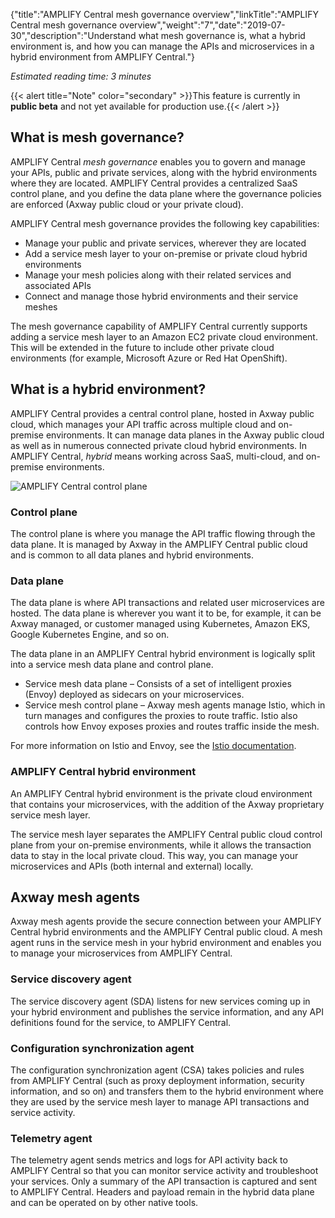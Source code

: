 {"title":"AMPLIFY Central mesh governance overview","linkTitle":"AMPLIFY Central mesh governance overview","weight":"7","date":"2019-07-30","description":"Understand what mesh governance is, what a hybrid environment is, and how you can manage the APIs and microservices in a hybrid environment from AMPLIFY Central."}

*Estimated reading time: 3 minutes*

{{< alert title="Note" color="secondary" >}}This feature is currently in **public beta** and not yet available for production use.{{< /alert >}}

## What is mesh governance?

AMPLIFY Central *mesh governance* enables you to govern and manage your APIs, public and private services, along with the hybrid environments where they are located. AMPLIFY Central provides a centralized SaaS control plane, and you define the data plane where the governance policies are enforced (Axway public cloud or your private cloud).

AMPLIFY Central mesh governance provides the following key capabilities:

- Manage your public and private services, wherever they are located
- Add a service mesh layer to your on-premise or private cloud hybrid environments
- Manage your mesh policies along with their related services and associated APIs
- Connect and manage those hybrid environments and their service meshes

The mesh governance capability of AMPLIFY Central currently supports adding a service mesh layer to an Amazon EC2 private cloud environment. This will be extended in the future to include other private cloud environments (for example, Microsoft Azure or Red Hat OpenShift).

## What is a hybrid environment?

AMPLIFY Central provides a central control plane, hosted in Axway public cloud, which manages your API traffic across multiple cloud and on-premise environments. It can manage data planes in the Axway public cloud as well as in numerous connected private cloud hybrid environments. In AMPLIFY Central, *hybrid* means working across SaaS, multi-cloud, and on-premise environments.

![AMPLIFY Central control plane](/Images/central/hybrid_control_data_plane.png)

### Control plane

The control plane is where you manage the API traffic flowing through the data plane. It is managed by Axway in the AMPLIFY Central public cloud and is common to all data planes and hybrid environments.

### Data plane

The data plane is where API transactions and related user microservices are hosted. The data plane is wherever you want it to be, for example, it can be Axway managed, or customer managed using Kubernetes, Amazon EKS, Google Kubernetes Engine, and so on.

The data plane in an AMPLIFY Central hybrid environment is logically split into a service mesh data plane and control plane.

- Service mesh data plane – Consists of a set of intelligent proxies (Envoy) deployed as sidecars on your microservices.
- Service mesh control plane – Axway mesh agents manage Istio, which in turn manages and configures the proxies to route traffic. Istio also controls how Envoy exposes proxies and routes traffic inside the mesh.

For more information on Istio and Envoy, see the [Istio documentation](https://istio.io/docs/).

### AMPLIFY Central hybrid environment

An AMPLIFY Central hybrid environment is the private cloud environment that contains your microservices, with the addition of the Axway proprietary service mesh layer.

The service mesh layer separates the AMPLIFY Central public cloud control plane from your on-premise environments, while it allows the transaction data to stay in the local private cloud. This way, you can manage your microservices and APIs (both internal and external) locally.

## Axway mesh agents

Axway mesh agents provide the secure connection between your AMPLIFY Central hybrid environments and the AMPLIFY Central public cloud. A mesh agent runs in the service mesh in your hybrid environment and enables you to manage your microservices from AMPLIFY Central.

### Service discovery agent

The service discovery agent (SDA) listens for new services coming up in your hybrid environment and publishes the service information, and any API definitions found for the service, to AMPLIFY Central.

### Configuration synchronization agent

The configuration synchronization agent (CSA) takes policies and rules from AMPLIFY Central (such as proxy deployment information, security information, and so on) and transfers them to the hybrid environment where they are used by the service mesh layer to manage API transactions and service activity.

### Telemetry agent

The telemetry agent sends metrics and logs for API activity back to AMPLIFY Central so that you can monitor service activity and troubleshoot your services. Only a summary of the API transaction is captured and sent to AMPLIFY Central. Headers and payload remain in the hybrid data plane and can be operated on by other native tools.

